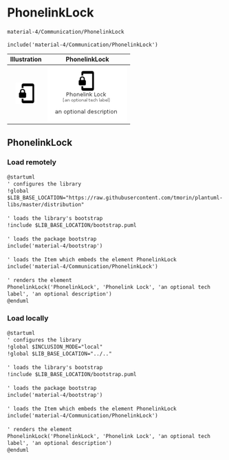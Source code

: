# PhonelinkLock


```text
material-4/Communication/PhonelinkLock
```

```text
include('material-4/Communication/PhonelinkLock')
```



| Illustration | PhonelinkLock |
| :---: | :---: |
| ![illustration for Illustration](../../material-4/Communication/PhonelinkLock.png) | ![illustration for PhonelinkLock](../../material-4/Communication/PhonelinkLock.Local.png) |




## PhonelinkLock

### Load remotely
```plantuml
@startuml
' configures the library
!global $LIB_BASE_LOCATION="https://raw.githubusercontent.com/tmorin/plantuml-libs/master/distribution"

' loads the library's bootstrap
!include $LIB_BASE_LOCATION/bootstrap.puml

' loads the package bootstrap
include('material-4/bootstrap')

' loads the Item which embeds the element PhonelinkLock
include('material-4/Communication/PhonelinkLock')

' renders the element
PhonelinkLock('PhonelinkLock', 'Phonelink Lock', 'an optional tech label', 'an optional description')
@enduml
```

### Load locally
```plantuml
@startuml
' configures the library
!global $INCLUSION_MODE="local"
!global $LIB_BASE_LOCATION="../.."

' loads the library's bootstrap
!include $LIB_BASE_LOCATION/bootstrap.puml

' loads the package bootstrap
include('material-4/bootstrap')

' loads the Item which embeds the element PhonelinkLock
include('material-4/Communication/PhonelinkLock')

' renders the element
PhonelinkLock('PhonelinkLock', 'Phonelink Lock', 'an optional tech label', 'an optional description')
@enduml
```

